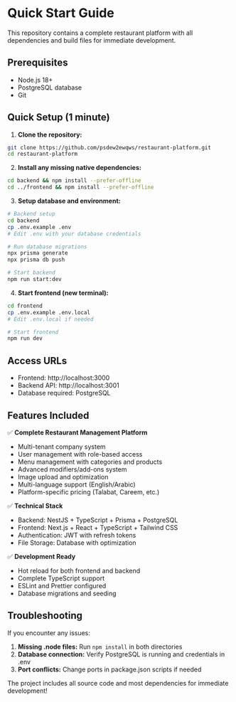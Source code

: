 # Quick Start Guide

This repository contains a complete restaurant platform with all dependencies and build files for immediate development.

## Prerequisites

- Node.js 18+ 
- PostgreSQL database
- Git

## Quick Setup (1 minute)

1. **Clone the repository:**
```bash
git clone https://github.com/psdew2ewqws/restaurant-platform.git
cd restaurant-platform
```

2. **Install any missing native dependencies:**
```bash
cd backend && npm install --prefer-offline
cd ../frontend && npm install --prefer-offline
```

3. **Setup database and environment:**
```bash
# Backend setup
cd backend
cp .env.example .env
# Edit .env with your database credentials

# Run database migrations
npx prisma generate
npx prisma db push

# Start backend
npm run start:dev
```

4. **Start frontend (new terminal):**
```bash
cd frontend
cp .env.example .env.local
# Edit .env.local if needed

# Start frontend
npm run dev
```

## Access URLs

- Frontend: http://localhost:3000
- Backend API: http://localhost:3001
- Database required: PostgreSQL

## Features Included

✅ **Complete Restaurant Management Platform**
- Multi-tenant company system
- User management with role-based access
- Menu management with categories and products
- Advanced modifiers/add-ons system
- Image upload and optimization
- Multi-language support (English/Arabic)
- Platform-specific pricing (Talabat, Careem, etc.)

✅ **Technical Stack**
- Backend: NestJS + TypeScript + Prisma + PostgreSQL
- Frontend: Next.js + React + TypeScript + Tailwind CSS
- Authentication: JWT with refresh tokens
- File Storage: Database with optimization

✅ **Development Ready**
- Hot reload for both frontend and backend
- Complete TypeScript support
- ESLint and Prettier configured
- Database migrations and seeding

## Troubleshooting

If you encounter any issues:

1. **Missing .node files:** Run `npm install` in both directories
2. **Database connection:** Verify PostgreSQL is running and credentials in .env
3. **Port conflicts:** Change ports in package.json scripts if needed

The project includes all source code and most dependencies for immediate development!